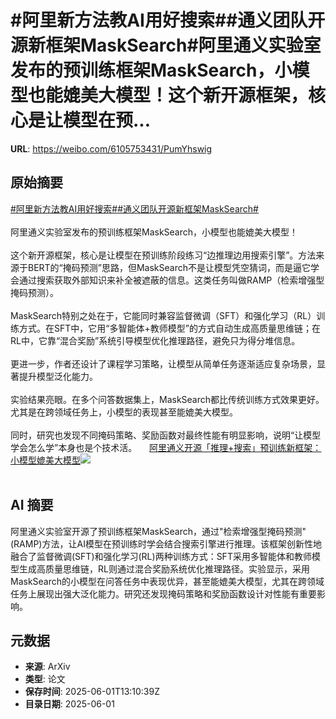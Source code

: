 # #阿里新方法教AI用好搜索##通义团队开源新框架MaskSearch#阿里通义实验室发布的预训练框架MaskSearch，小模型也能媲美大模型！这个新开源框架，核心是让模型在预...

**URL**: https://weibo.com/6105753431/PumYhswig

## 原始摘要

<a href="https://m.weibo.cn/search?containerid=231522type%3D1%26t%3D10%26q%3D%23%E9%98%BF%E9%87%8C%E6%96%B0%E6%96%B9%E6%B3%95%E6%95%99AI%E7%94%A8%E5%A5%BD%E6%90%9C%E7%B4%A2%23&amp;extparam=%23%E9%98%BF%E9%87%8C%E6%96%B0%E6%96%B9%E6%B3%95%E6%95%99AI%E7%94%A8%E5%A5%BD%E6%90%9C%E7%B4%A2%23" data-hide=""><span class="surl-text">#阿里新方法教AI用好搜索#</span></a><a href="https://m.weibo.cn/search?containerid=231522type%3D1%26t%3D10%26q%3D%23%E9%80%9A%E4%B9%89%E5%9B%A2%E9%98%9F%E5%BC%80%E6%BA%90%E6%96%B0%E6%A1%86%E6%9E%B6MaskSearch%23&amp;extparam=%23%E9%80%9A%E4%B9%89%E5%9B%A2%E9%98%9F%E5%BC%80%E6%BA%90%E6%96%B0%E6%A1%86%E6%9E%B6MaskSearch%23" data-hide=""><span class="surl-text">#通义团队开源新框架MaskSearch#</span></a><br><br>阿里通义实验室发布的预训练框架MaskSearch，小模型也能媲美大模型！<br><br>这个新开源框架，核心是让模型在预训练阶段练习“边推理边用搜索引擎”。方法来源于BERT的“掩码预测”思路，但MaskSearch不是让模型凭空猜词，而是逼它学会通过搜索获取外部知识来补全被遮蔽的信息。这类任务叫做RAMP（检索增强型掩码预测）。<br><br>MaskSearch特别之处在于，它能同时兼容监督微调（SFT）和强化学习（RL）训练方式。在SFT中，它用“多智能体+教师模型”的方式自动生成高质量思维链；在RL中，它靠“混合奖励”系统引导模型优化推理路径，避免只为得分堆信息。<br><br>更进一步，作者还设计了课程学习策略，让模型从简单任务逐渐适应复杂场景，显著提升模型泛化能力。<br><br>实验结果亮眼。在多个问答数据集上，MaskSearch都比传统训练方式效果更好。尤其是在跨领域任务上，小模型的表现甚至能媲美大模型。<br><br>同时，研究也发现不同掩码策略、奖励函数对最终性能有明显影响，说明“让模型学会怎么学”本身也是个技术活。 <a href="https://weibo.com/ttarticle/p/show?id=2309405172381458235537" data-hide=""><span class="url-icon"><img style="width: 1rem;height: 1rem" src="https://h5.sinaimg.cn/upload/2015/09/25/3/timeline_card_small_article_default.png" referrerpolicy="no-referrer"></span><span class="surl-text">阿里通义开源「推理+搜索」预训练新框架：小模型媲美大模型</span></a><img style="" src="https://tvax3.sinaimg.cn/large/006Fd7o3ly1i1yowvo0xgj30rs0fm0x3.jpg" referrerpolicy="no-referrer"><br><br>

## AI 摘要

阿里通义实验室开源了预训练框架MaskSearch，通过"检索增强型掩码预测"(RAMP)方法，让AI模型在预训练时学会结合搜索引擎进行推理。该框架创新性地融合了监督微调(SFT)和强化学习(RL)两种训练方式：SFT采用多智能体和教师模型生成高质量思维链，RL则通过混合奖励系统优化推理路径。实验显示，采用MaskSearch的小模型在问答任务中表现优异，甚至能媲美大模型，尤其在跨领域任务上展现出强大泛化能力。研究还发现掩码策略和奖励函数设计对性能有重要影响。

## 元数据

- **来源**: ArXiv
- **类型**: 论文
- **保存时间**: 2025-06-01T13:10:39Z
- **目录日期**: 2025-06-01
